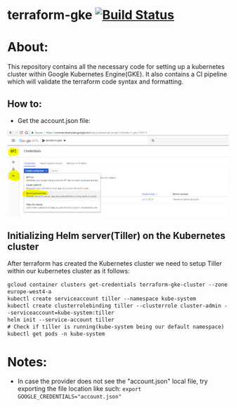 # terraform-gke [![Build Status](https://travis-ci.org/stefan-caraiman/terraform-gke.svg?branch=master)](https://travis-ci.org/stefan-caraiman/terraform-gke)

# About:

This repository contains all the necessary code for setting up a kubernetes cluster within Google Kubernetes Engine(GKE).
It also contains a CI pipeline which will validate the terraform code syntax and formatting.

## How to:

* Get the account.json file:

![](./images/creds.png)

## Initializing Helm server(Tiller) on the Kubernetes cluster

After terraform has created the Kubernetes cluster we need to setup Tiller within our kubernetes cluster as it follows:

```
gcloud container clusters get-credentials terraform-gke-cluster --zone europe-west4-a
kubectl create serviceaccount tiller --namespace kube-system
kubectl create clusterrolebinding tiller --clusterrole cluster-admin --serviceaccount=kube-system:tiller
helm init --service-account tiller
# Check if tiller is running(kube-system being our default namespace)
kubectl get pods -n kube-system
```
# Notes:

* In case the provider does not see the "account.json" local file, try exporting the file location like such: ```export GOOGLE_CREDENTIALS="account.json"```